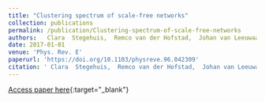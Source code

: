 ```yaml
---
title: "Clustering spectrum of scale-free networks"
collection: publications
permalink: /publication/Clustering-spectrum-of-scale-free-networks 
authors:   Clara  Stegehuis,  Remco van der Hofstad,  Johan van Leeuwaarden,  A.  Janssen
date: 2017-01-01
venue: 'Phys. Rev. E'
paperurl: 'https://doi.org/10.1103/physreve.96.042309'
citation: ' Clara  Stegehuis,  Remco van der Hofstad,  Johan van Leeuwaarden,  A.  Janssen,  Phys. Rev. E, 2017.'
---
```

[Access paper here](https://doi.org/10.1103/physreve.96.042309){:target="_blank"}
